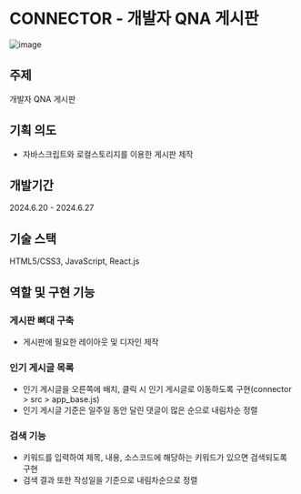 # CONNECTOR - 개발자 QNA 게시판

![image](https://github.com/user-attachments/assets/aa0fcff1-5f72-4120-bb76-4a9b78989f84)

## 주제
개발자 QNA 게시판

## 기획 의도
- 자바스크립트와 로컬스토리지를 이용한 게시판 제작

## 개발기간
2024.6.20 - 2024.6.27

## 기술 스택
HTML5/CSS3, JavaScript, React.js

## 역할 및 구현 기능
### 게시판 뼈대 구축
- 게시판에 필요한 레이아웃 및 디자인 제작
### 인기 게시글 목록
- 인기 게시글을 오른쪽에 배치, 클릭 시 인기 게시글로 이동하도록 구현(connector > src > app_base.js)
- 인기 게시글 기준은 일주일 동안 달린 댓글이 많은 순으로 내림차순 정렬
### 검색 기능
- 키워드를 입력하여 제목, 내용, 소스코드에 해당하는 키워드가 있으면 검색되도록 구현
- 검색 결과 또한 작성일을 기준으로 내림차순으로 정렬

